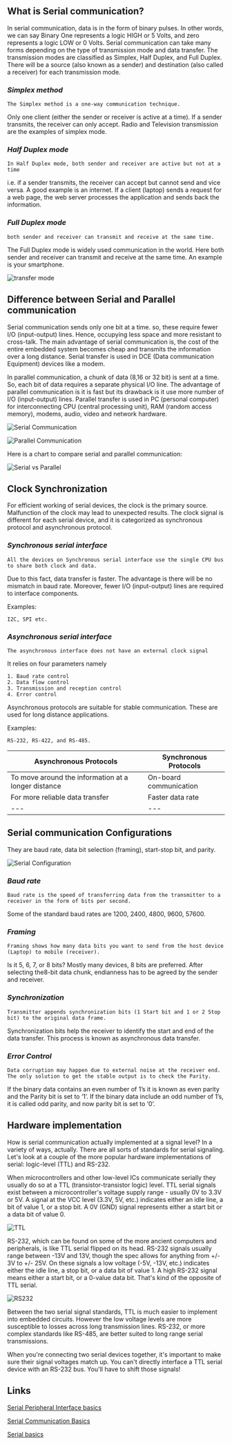 ## What is Serial communication?
In serial communication, data is in the form of binary pulses. In other words, we can say Binary One represents a logic HIGH or 5 Volts, and zero represents a logic LOW or 0 Volts. Serial communication can take many forms depending on the type of transmission mode and data transfer. The transmission modes are classified as Simplex, Half Duplex, and Full Duplex. There will be a source (also known as a sender) and destination (also called a receiver) for each transmission mode.

### _Simplex method_
```The Simplex method is a one-way communication technique.```

Only one client (either the sender or receiver is active at a time). If a sender transmits, the receiver can only accept. Radio and Television transmission are the examples of simplex mode.

### _Half Duplex mode_
```In Half Duplex mode, both sender and receiver are active but not at a time```

i.e. if a sender transmits, the receiver can accept but cannot send and vice versa. A good example is an internet. If a client (laptop) sends a request for a web page, the web server processes the application and sends back the information.

### _Full Duplex mode_
```both sender and receiver can transmit and receive at the same time.```

The Full Duplex mode is widely used communication in the world. Here both sender and receiver can transmit and receive at the same time. An example is your smartphone.

![transfer mode](https://www.codrey.com/wp-content/uploads/2017/09/Transmission-Modes-Serial-Communication.png)


## Difference between Serial and Parallel communication
Serial communication sends only one bit at a time. so, these require fewer I/O (input-output) lines. Hence, occupying less space and more resistant to cross-talk. The main advantage of serial communication is, the cost of the entire embedded system becomes cheap and transmits the information over a long distance. Serial transfer is used in DCE (Data communication Equipment) devices like a modem.

In parallel communication, a chunk of data (8,16 or 32 bit) is sent at a time. So, each bit of data requires a separate physical I/O line. The advantage of parallel communication is it is fast but its drawback is it use more number of I/O (input-output) lines. Parallel transfer is used in PC (personal computer) for interconnecting CPU (central processing unit), RAM (random access memory), modems, audio, video and network hardware.

![Serial Communication](https://www.codrey.com/wp-content/uploads/2017/09/Serial-Communication.png)

![Parallel Communication](https://www.codrey.com/wp-content/uploads/2017/09/RS232-Parallel-Communication.png)

Here is a chart to compare serial and parallel communication:

![Serial vs Parallel](images/serial_vs_parallel.png)

## Clock Synchronization
For efficient working of serial devices, the clock is the primary source. Malfunction of the clock may lead to unexpected results. The clock signal is different for each serial device, and it is categorized as synchronous protocol and asynchronous protocol.

### _Synchronous serial interface_
```All the devices on Synchronous serial interface use the single CPU bus to share both clock and data.```

 Due to this fact, data transfer is faster. The advantage is there will be no mismatch in baud rate. Moreover, fewer I/O (input-output) lines are required to interface components. 
 
 Examples:

    I2C, SPI etc.

 
### _Asynchronous serial interface_
```The asynchronous interface does not have an external clock signal```

It relies on four parameters namely

    1. Baud rate control
    2. Data flow control
    3. Transmission and reception control
    4. Error control
   
Asynchronous protocols are suitable for stable communication. These are used for long distance applications. 

Examples:

    RS-232, RS-422, and RS-485.


Asynchronous Protocols | Synchronous Protocols
-----------------------|----------------------
To move around the information at a longer distance | On-board communication
For more reliable data transfer | Faster data rate
---|---


## Serial communication Configurations
They are baud rate, data bit selection (framing), start-stop bit, and parity.

![Serial Configuration](https://www.codrey.com/wp-content/uploads/2017/09/Rules-of-Serial-Communication.png)

### _Baud rate_
```Baud rate is the speed of transferring data from the transmitter to a receiver in the form of bits per second.```

Some of the standard baud rates are 1200, 2400, 4800, 9600, 57600.

### _Framing_
```Framing shows how many data bits you want to send from the host device (Laptop) to mobile (receiver).```

Is it 5, 6, 7, or 8 bits? Mostly many devices, 8 bits are preferred. After selecting the8-bit data chunk, endianness has to be agreed by the sender and receiver.

### _Synchronization_
```Transmitter appends synchronization bits (1 Start bit and 1 or 2 Stop bit) to the original data frame.```

Synchronization bits help the receiver to identify the start and end of the data transfer. This process is known as asynchronous data transfer.

### _Error Control_
```Data corruption may happen due to external noise at the receiver end. The only solution to get the stable output is to check the Parity.```

If the binary data contains an even number of 1’s it is known as even parity and the Parity bit is set to ‘1’. If the binary data include an odd number of 1’s, it is called odd parity, and now parity bit is set to ‘0’.

## Hardware implementation
How is serial communication actually implemented at a signal level? In a variety of ways, actually. There are all sorts of standards for serial signaling. Let's look at a couple of the more popular hardware implementations of serial: logic-level (TTL) and RS-232.

When microcontrollers and other low-level ICs communicate serially they usually do so at a TTL (transistor-transistor logic) level. TTL serial signals exist between a microcontroller's voltage supply range - usually 0V to 3.3V or 5V. A signal at the VCC level (3.3V, 5V, etc.) indicates either an idle line, a bit of value 1, or a stop bit. A 0V (GND) signal represents either a start bit or a data bit of value 0.

![TTL](https://cdn.sparkfun.com/assets/1/8/d/c/1/51142c09ce395f0e7e000002.png)

RS-232, which can be found on some of the more ancient computers and peripherals, is like TTL serial flipped on its head. RS-232 signals usually range between -13V and 13V, though the spec allows for anything from +/- 3V to +/- 25V. On these signals a low voltage (-5V, -13V, etc.) indicates either the idle line, a stop bit, or a data bit of value 1. A high RS-232 signal means either a start bit, or a 0-value data bit. That's kind of the opposite of TTL serial.

![RS232](https://cdn.sparkfun.com/assets/b/d/a/1/3/51142cacce395f877e000006.png)

Between the two serial signal standards, TTL is much easier to implement into embedded circuits. However the low voltage levels are more susceptible to losses across long transmission lines. RS-232, or more complex standards like RS-485, are better suited to long range serial transmissions.

When you're connecting two serial devices together, it's important to make sure their signal voltages match up. You can't directly interface a TTL serial device with an RS-232 bus. You'll have to shift those signals!


## Links
[Serial Peripheral Interface basics](https://learn.sparkfun.com/tutorials/serial-peripheral-interface-spi/all)

[Serial Communication Basics](https://www.codrey.com/embedded-systems/serial-communication-basics/)

[Serial basics](https://learn.sparkfun.com/tutorials/serial-communication/all#:~:text=One%20of%20the%20more%20common,fast%20data%20can%20be%20transferred)
